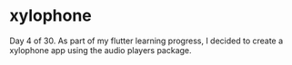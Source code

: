 # xylophone
Day 4 of 30.
As part of my flutter learning progress, I decided to create a xylophone app using the audio players
package.
